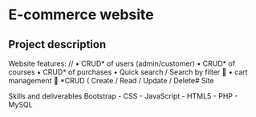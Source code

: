 # E-commerce website
## Project description
Website features: //
• CRUD* of users (admin/customer)
• CRUD* of courses
• CRUD* of purchases
• Quick search / Search by filter 🔎
• cart management 🛒
*CRUD ( Create / Read / Update / Delete# Site

Skills and deliverables
Bootstrap - CSS - JavaScript - HTML5 - PHP - MySQL

